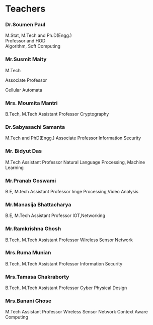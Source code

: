# Teachers
 
 ### Dr.Soumen Paul
 M.Stat, M.Tech and Ph.D(Engg.)\
 Professor and HOD\
 Algorithm, Soft Computing

 ### Mr.Susmit Maity
 
 M.Tech
 
 Associate Professor
 
 Cellular Automata
 
 ### Mrs. Moumita Mantri
 B.Tech, M.Tech
 Assistant Professor
 Cryptography
 
 ### Dr.Sabyasachi Samanta
 M.Tech and PhD(Engg.)
 Associate Professor
 Information Security
 
 ### Mr. Bidyut Das
 M.Tech
 Assistant Professor
 Natural Language Processing, Machine Learning
 
 ### Mr.Pranab Goswami
 B.E, M.tech
 Assistant Professor
 Imge Processing,Video Analysis
 
 ### Mr.Manasija Bhattacharya
 B.E, M.Tech
 Assistant Professor
 IOT,Networking
 
 ### Mr.Ramkrishna Ghosh
 B.Tech, M.Tech
 Assistant Professor
 Wireless Sensor Network
 
 ### Mrs.Ruma Munian
 B.Tech, M.Tech
 Assistant Professor
 Information Security
 
 ### Mrs.Tamasa Chakraborty
 B.Tech, M.Tech
 Assistant Professor
 Cyber Physical Design
 
 ### Mrs.Banani Ghose
 M.Tech
 Assistant Professor
 Wireless Sensor Network
 Context Aware Computing
 
